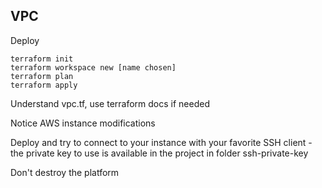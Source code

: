 ## VPC

Deploy

    terraform init
    terraform workspace new [name chosen]
    terraform plan
    terraform apply

Understand vpc.tf, use terraform docs if needed

Notice AWS instance modifications

Deploy and try to connect to your instance with your favorite SSH client - the private key to use is available in the project in folder ssh-private-key

Don't destroy the platform
